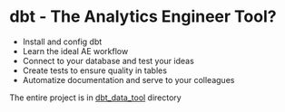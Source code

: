 # dbt - The Analytics Engineer Tool?

* Install and config dbt
* Learn the ideal AE workflow
* Connect to your database and test your ideas 
* Create tests to ensure quality in tables
* Automatize documentation and serve to your colleagues

The entire project is in [dbt_data_tool](https://github.com/cathfoliveira/dbt_data_tool) directory